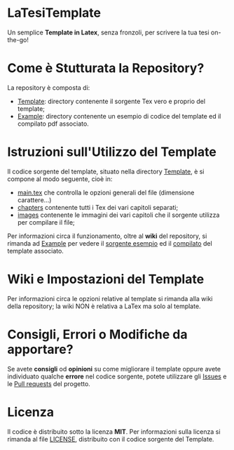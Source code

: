 # LaTesiTemplate
Un semplice **Template in Latex**, senza fronzoli, per scrivere la tua tesi on-the-go!
# Come è Stutturata la Repository?
La repository è composta di:
- [Template](https://github.com/RustyYak/LaTesiTemplate/tree/master/Template): directory contenente il sorgente Tex vero e proprio del template; 
- [Example](https://github.com/RustyYak/LaTesiTemplate/tree/master/Example): directory contenente un esempio di codice del template ed il compilato pdf associato.
# Istruzioni sull'Utilizzo del Template
Il codice sorgente del template, situato nella directory [Template](https://github.com/RustyYak/LaTesiTemplate/tree/master/Template), è si compone al modo seguente, cioè in:
- [main.tex](https://github.com/RustyYak/LaTesiTemplate/blob/master/Template/main.tex) che controlla le opzioni generali del file (dimensione carattere...)
- [chapters](https://github.com/RustyYak/LaTesiTemplate/tree/master/Template/chapters) contenente tutti i Tex dei vari capitoli separati;
- [images](https://github.com/RustyYak/LaTesiTemplate/tree/master/Template/images) contenente le immagini dei vari capitoli che il sorgente utilizza per compilare il file;

Per informazioni circa il funzionamento, oltre al **wiki** del repository, si rimanda ad [Example](https://github.com/RustyYak/LaTesiTemplate/tree/master/Example) per vedere il [sorgente esempio](https://github.com/RustyYak/LaTesiTemplate/tree/master/Example/ExampleCode) ed il [compilato](https://github.com/RustyYak/LaTesiTemplate/blob/master/Example/Example.pdf) del template associato.
# Wiki e Impostazioni del Template
Per informazioni circa le opzioni relative al template si rimanda alla wiki della repository; la wiki NON è relativa a LaTex ma solo al template.  
# Consigli, Errori o Modifiche da apportare?
Se avete **consigli** od **opinioni** su come migliorare il template oppure avete individuato qualche **errore** nel codice sorgente, potete utilizzare gli [Issues](https://github.com/RustyYak/LaTesiTemplate/issues) e le [Pull requests](https://github.com/RustyYak/LaTesiTemplate/pulls) del progetto.
# Licenza
Il codice è distribuito sotto la licenza **MIT**. Per informazioni sulla licenza si rimanda al file [LICENSE](https://github.com/RustyYak/LaTesiTemplate/blob/master/LICENSE), distribuito con il codice sorgente del Template.
